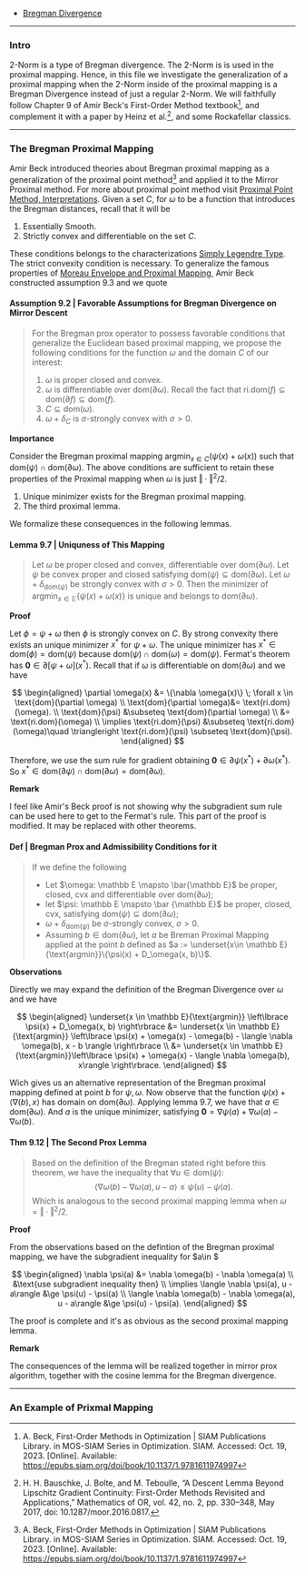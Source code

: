 - [Bregman Divergence](Bregman%20Divergence.md)

---
### **Intro**

2-Norm is a type of Bregman divergence. 
The 2-Norm is is used in the proximal mapping. 
Hence, in this file we investigate the generalization of a proximal mapping when the 2-Norm inside of the proximal mapping is a Bregman Divergence instead of just a regular 2-Norm. 
We will faithfully follow Chapter 9 of Amir Beck's First-Order Method textbook[^1], and complement it with a paper by Heinz et al.[^2], and some Rockafellar classics. 


---
### **The Bregman Proximal Mapping**

Amir Beck introduced theories about Bregman proximal mapping as a generalization of the proximal point method[^1] and applied it to the Mirror Proximal method. 
For more about proximal point method visit [Proximal Point Method, Interpretations](Proximal%20Point%20Method,%20Interpretations.md). 
Given a set $C$, for $\omega$ to be a function that introduces the Bregman distances, recall that it will be 
1. Essentially Smooth. 
2. Strictly convex and differentiable on the set $C$. 

These conditions belongs to the characterizations  [Simply Legendre Type](Simply%20Legendre%20Type.md). 
The strict convexity condition is necessary. 
To generalize the famous properties of [Moreau Envelope and Proximal Mapping](Moreau%20Envelope%20and%20Proximal%20Mapping.md), Amir Beck constructed assumption 9.3 and we quote 

#### **Assumption 9.2 | Favorable Assumptions for Bregman Divergence on Mirror Descent**
> For the Bregman prox operator to possess favorable conditions that generalize the Euclidean based proximal mapping, we propose the following conditions for the function $\omega$ and the domain $C$ of our interest: 
> 1. $\omega$ is proper closed and convex. 
> 2. $\omega$ is differentiable over $\text{dom}(\partial \omega)$. Recall the fact that $\text{ri.dom}(f)\subseteq \text{dom}(\partial f)\subseteq \text{dom}(f)$. 
> 3. $C \subseteq \text{dom}(\omega)$. 
> 4. $\omega + \delta_C$ is $\sigma$-strongly convex with $\sigma > 0$. 

**Importance**

Consider the Bregman proximal mapping ${\text{argmin}}_{x\in C}(\psi(x) + \omega(x))$ such that $\text{dom}(\psi) \cap \text{dom}(\partial \omega)$. 
The above conditions are sufficient to retain these properties of the Proximal mapping when $\omega$ is just $\Vert \cdot\Vert^2/2$. 
1. Unique minimizer exists for the Bregman proximal mapping. 
2. The third proximal lemma. 

We formalize these consequences in the following lemmas. 

#### **Lemma 9.7 | Uniquness of This Mapping**
> Let $\omega$ be proper closed and convex, differentiable over $\text{dom}(\partial \omega)$. 
> Let $\psi$ be convex proper and closed satisfying $\text{dom}(\psi)\subseteq \text{dom}(\partial\omega)$. 
> Let $\omega + \delta_{\text{dom}(\psi)}$ be strongly convex with $\sigma > 0$. 
> Then the minimizer of $\text{argmin}_{x\in \mathbb E}\{\psi(x) + \omega(x)\}$ is unique and belongs to $\text{dom}(\partial \omega)$. 

**Proof**

Let $\phi = \psi + \omega$ then $\phi$ is strongly convex on $C$. 
By strong convexity there exists an unique minimizer $x^*$ for $\psi + \omega$. 
The unique minimizer has $x^*\in \text{dom}(\phi) = \text{dom}(\psi)$ because $\text{dom}(\psi)\cap \text{dom}(\omega)  = \text{dom}(\psi)$. 
Fermat's theorem has $\mathbf 0\in \partial[\psi + \omega](x^*)$. 
Recall that if $\omega$ is differentiable on $\text{dom}(\partial \omega)$ and we have 

$$
\begin{aligned}
    \partial \omega(x) &= \{\nabla \omega(x)\} \; \forall x \in \text{dom}(\partial \omega)
    \\
    \text{dom}(\partial \omega)&= 
    \text{ri.dom}(\omega). 
    \\
    \text{dom}(\psi) &\subseteq \text{dom}(\partial \omega)
    \\
    &= \text{ri.dom}(\omega)
    \\
    \implies \text{ri.dom}(\psi) &\subseteq \text{ri.dom}(\omega)\quad \triangleright \text{ri.dom}(\psi) \subseteq \text{dom}(\psi). 
\end{aligned}
$$

Therefore, we use the sum rule for gradient obtaining $\mathbf 0\in \partial \psi(x^*) + \partial \omega(x^*)$. So $x^*\in \text{dom}(\partial\psi)\cap \text{dom}(\partial \omega) = \text{dom}(\partial \omega)$. 



**Remark**

I feel like Amir's Beck proof is not showing why the subgradient sum rule can be used here to get to the Fermat's rule. 
This part of the proof is modified. It may be replaced with other theorems.

#### **Def | Bregman Prox and Admissibility Conditions for it**
> If we define the following 
> * Let $\omega: \mathbb E \mapsto \bar{\mathbb E}$ be proper, closed, cvx and differentiable over $\text{dom}(\partial \omega)$; 
> * let $\psi: \mathbb E \mapsto \bar {\mathbb E}$ be proper, closed, cvx, satisfying $\text{dom}(\psi)\subseteq \text{dom}(\partial \omega)$;
> * $\omega + \delta_{\text{dom}(\psi)}$ be $\sigma$-strongly convex, $\sigma > 0$. 
> * Assuming $b\in \text{dom}(\partial \omega)$, let $a$ be Breman Proximal Mapping applied at the point $b$ defined as 
> $a := \underset{x\in \mathbb E}{\text{argmin}}\{\psi(x) + D_\omega(x, b)\}$. 

**Observations**

Directly we may expand the definition of the Bregman Divergence over $\omega$ and we have 

$$
\begin{aligned}
    \underset{x \in \mathbb E}{\text{argmin}} \left\lbrace
       \psi(x) + D_\omega(x, b)
    \right\rbrace &= 
    \underset{x \in \mathbb E}{\text{argmin}}
    \left\lbrace
        \psi(x) + \omega(x) - \omega(b) - \langle \nabla \omega(b), x - b \rangle
    \right\rbrace
    \\
    &= 
    \underset{x \in \mathbb E}{\text{argmin}}\left\lbrace
        \psi(x) + \omega(x) - \langle \nabla \omega(b), x\rangle
    \right\rbrace. 
\end{aligned}
$$

Wich gives us an alternative representation of the Bregman proximal mapping defined at point $b$ for $\psi, \omega$. 
Now observe that the function $\psi(x) + \langle \nabla (b), x\rangle$ has domain on $\text{dom}(\partial \omega)$. 
Applying lemma 9.7, we have that $a \in \text{dom}(\partial \omega)$. 
And $a$ is the unique minimizer, satisfying $\mathbf 0 = \nabla \psi(a) + \nabla\omega(a) - \nabla \omega(b)$. 


#### **Thm 9.12 | The Second Prox Lemma**
> Based on the definition of the Bregman stated right before this theorem, we have the inequality that $\forall u \in \text{dom}(\psi)$: 
> $$
>     \langle \nabla \omega(b) - \nabla \omega(a), u - a\rangle \le \psi(u) - \psi(a).
> $$
> Which is analogous to the second proximal mapping lemma when $\omega = \Vert \cdot\Vert^2/2$. 

**Proof**

From the observations based on the defintion of the Bregman proximal mapping, we have the subgradient inequality for $a\in $

$$
\begin{aligned}
    \nabla \psi(a) &= \nabla \omega(b) - \nabla \omega(a)
    \\
    &\text{use subgradient inequality then}
    \\
    \implies 
    \langle \nabla \psi(a), u -a\rangle 
    &\ge \psi(u) - \psi(a)
    \\
    \langle \nabla \omega(b) - \nabla \omega(a), u - a\rangle &\ge 
    \psi(u) - \psi(a). 
\end{aligned}
$$

The proof is complete and it's as obvious as the second proximal mapping lemma. 


**Remark**

The consequences of the lemma will be realized together in mirror prox algorithm, together with the cosine lemma for the Bregman divergence. 

---
### **An Example of Prixmal Mapping**





[^1]: A. Beck, First-Order Methods in Optimization | SIAM Publications Library. in MOS-SIAM Series in Optimization. SIAM. Accessed: Oct. 19, 2023. [Online]. Available: https://epubs.siam.org/doi/book/10.1137/1.9781611974997
[^2]: H. H. Bauschke, J. Bolte, and M. Teboulle, “A Descent Lemma Beyond Lipschitz Gradient Continuity: First-Order Methods Revisited and Applications,” Mathematics of OR, vol. 42, no. 2, pp. 330–348, May 2017, doi: 10.1287/moor.2016.0817.


